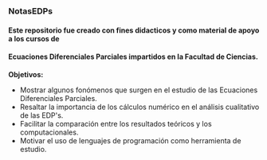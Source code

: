 ### NotasEDPs
#### Este repositorio fue creado con fines didacticos y como material de apoyo a los cursos de
#### Ecuaciones Diferenciales Parciales impartidos en la Facultad de Ciencias.
 
**Objetivos:**
- Mostrar algunos fonómenos que surgen en el estudio de las Ecuaciones Diferenciales Parciales.
- Resaltar la importancia de los cálculos numérico en el análisis cualitativo de las EDP's.
- Facilitar la comparación entre los resultados teóricos y los computacionales. 
- Motivar el uso de lenguajes de programación como herramienta de estudio.
